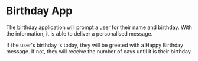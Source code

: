 # Birthday App

The birthday application will prompt a user for their name and birthday. With the information, it is able to deliver a personalised message.

If the user's birthday is today, they will be greeted with a Happy Birthday message. If not, they will receive the number of days until it is their birthday.
